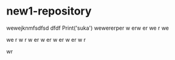 # new1-repository
wewejknmfsdfsd
dfdf
Print('suka')
wewererper
w
erw
er
we
r
we

we
r
w
r
w
er
w
er
w
er
w
er
w
r

wr
